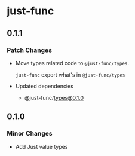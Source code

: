 # just-func

## 0.1.1

### Patch Changes

- Move types related code to `@just-func/types`.

  `just-func` export what's in `@just-func/types`

- Updated dependencies
  - @just-func/types@0.1.0

## 0.1.0

### Minor Changes

- Add Just value types
